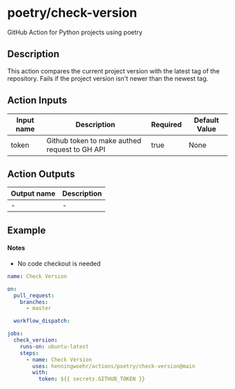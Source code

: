 # poetry/check-version
GitHub Action for Python projects using poetry

## Description
This action compares the current project version with the latest tag of the repository. Fails if the project version isn't newer than the newest tag.

## Action Inputs
| Input name | Description | Required | Default Value |
| --- | --- | --- | --- |
| token | Github token to make authed request to GH API | true | None |

## Action Outputs
| Output name | Description |
| --- | --- |
| - | - |

## Example

#### Notes
- No code checkout is needed

```yml
name: Check Version

on:
  pull_request:
    branches:
      - master

  workflow_dispatch:

jobs:
  check_version:
    runs-on: ubuntu-latest
    steps:
      - name: Check Version
        uses: henningwoehr/actions/poetry/check-version@main
        with:
          token: ${{ secrets.GITHUB_TOKEN }}
```
